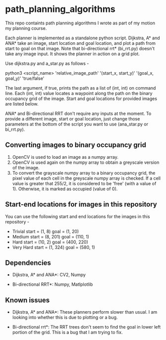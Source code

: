 # path_planning_algorithms
This repo containts path planning algorithms I wrote as part of my motion my planning course.

Each planner is implemented as a standalone python script. Dijkstra, A* and ANA* take an image, start location and goal location, and plot a path from start to goal on that image. Note that bi-directional rrt* (bi_rrt.py) doesn't take any image input. It shows the planner in action on a grid plot.

Use dijkstra.py and a_star.py as follows - 

python3 <script_name> 'relative_image_path' '(start_x, start_y)' '(goal_x, goal_y)' 'true/false'

The last argument, if true, prints the path as a list of (int, int) on command line. Each (int, int) value locates a waypoint along the path on the binary occupancy grid of the image. Start and goal locations for provided images are listed below.

ANA* and Bi-directional RRT don't require any inputs at the moment. To provide a different image, start or goal location, just change those parameters at the bottom of the script you want to use (ana_star.py or bi_rrt.py).

## Converting images to binary occupancy grid

1. OpenCV is used to load an image as a numpy array.
2. OpenCV is used again on the numpy array to obtain a greyscale version of the image.
3. To convert the grayscale numpy array to a binary occupancy grid, the pixel value of each cell in the greyscale numpy array is checked. If a cell value is greater that 255/2, it is considered to be 'free' (with a value of 1). Otherwise, it is marked as occupied (value of 0).

## Start-end locations for images in this repository

You can use the following start and end locations for the images in this repository -

- Trivial
    start = (1, 8)
    goal = (1, 20)
- Medium
    start = (8, 201)
    goal = (110, 1)
- Hard
    start = (10, 2)
    goal = (400, 220)
- Very Hard
    start = (1, 324)
    goal = (580, 1)

## Dependencies

- Dijkstra, A* and ANA*: CV2, Numpy

- Bi-directional RRT*: Numpy, Matlplotlib

## Known issues

- Dijkstra, A* and ANA*: These planners perform slower than usual. I am looking into whether this is due to plotting or a bug.

- Bi-directional rrt*: The RRT trees don't seem to find the goal in lower left portion of the grid. This is a bug that I am trying to fix.